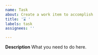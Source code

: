 ```yaml
---
name: Task
about: Create a work item to accomplish
title: '⌛ '
labels: task
assignees: ''

---
```


**Description**
What you need to do here.


